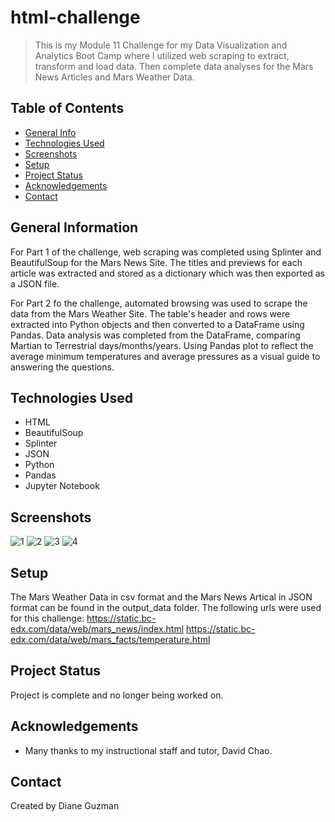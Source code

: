 # html-challenge
> This is my Module 11 Challenge for my Data Visualization and Analytics Boot Camp where I utilized web scraping to extract, transform and load data. Then complete data analyses for the Mars News Articles and Mars Weather Data.

## Table of Contents
* [General Info](#general-information)
* [Technologies Used](#technologies-used)
* [Screenshots](#screenshots)
* [Setup](#setup)
* [Project Status](#project-status)
* [Acknowledgements](#acknowledgements)
* [Contact](#contact)


## General Information
For Part 1 of the challenge, web scraping was completed using Splinter and BeautifulSoup for the Mars News Site. The titles and previews for each article was extracted and stored as a dictionary which was then exported as a JSON file.

For Part 2 fo the challenge, automated browsing was used to scrape the data from the Mars Weather Site.  The table's header and rows were extracted into Python objects and then converted to a DataFrame using Pandas.  Data analysis was completed from the DataFrame, comparing Martian to Terrestrial days/months/years. Using Pandas plot to reflect the average minimum temperatures and average pressures as a visual guide to answering the questions.


## Technologies Used
- HTML
- BeautifulSoup
- Splinter
- JSON
- Python
- Pandas
- Jupyter Notebook


## Screenshots
![1](https://user-images.githubusercontent.com/117790100/221794349-2e7a726a-11c0-4a1e-9bcb-c6e6f5f4de74.png)
![2](https://user-images.githubusercontent.com/117790100/221794350-0ff4ea7d-c3e4-409e-97cc-831f370a1580.png)
![3](https://user-images.githubusercontent.com/117790100/221794352-394bb982-56a3-4c4e-aba5-9ee3511d3ac9.png)
![4](https://user-images.githubusercontent.com/117790100/221794353-1a4d965c-f516-4cd5-8da4-6284666e14a9.png)


## Setup
The Mars Weather Data in csv format and the Mars News Artical in JSON format can be found in the output_data folder.  The following urls were used for this challenge:
https://static.bc-edx.com/data/web/mars_news/index.html
https://static.bc-edx.com/data/web/mars_facts/temperature.html


## Project Status
Project is complete and no longer being worked on.


## Acknowledgements
- Many thanks to my instructional staff and tutor, David Chao.


## Contact
Created by Diane Guzman



